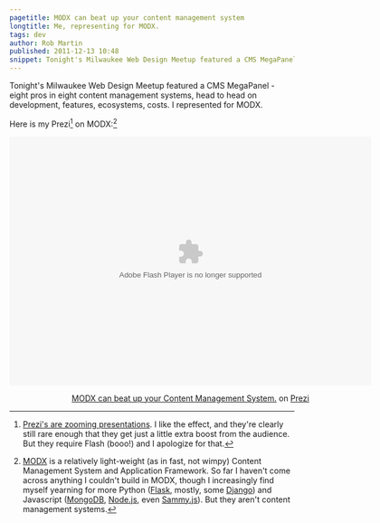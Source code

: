 ```yaml
---
pagetitle: MODX can beat up your content management system
longtitle: Me, representing for MODX.
tags: dev
author: Rob Martin
published: 2011-12-13 10:48
snippet: Tonight's Milwaukee Web Design Meetup featured a CMS MegaPanel - eight pros in eight content management systems, head to head on development, features, ecosystems, costs. I represented for MODX.
---
```


Tonight's Milwaukee Web Design Meetup featured a CMS MegaPanel - eight pros in eight content management systems, head to head on development, features, ecosystems, costs. I represented for MODX.

Here is my Prezi[^prezi] on MODX:[^modx]

<div class="prezi-player">
	<style type="text/css" media="screen">
		.prezi-player { width: 640px; } .prezi-player-links { text-align: center; }
	</style>
	<object id="prezi_xemmat6oavos" name="prezi_xemmat6oavos" classid="clsid:D27CDB6E-AE6D-11cf-96B8-444553540000" width="640" height="440">
		<param name="movie" value="http://prezi.com/bin/preziloader.swf"/>
		<param name="allowfullscreen" value="true"/>
		<param name="allowscriptaccess" value="always"/>
		<param name="bgcolor" value="#ffffff"/>
		<param name="flashvars" value="prezi_id=xemmat6oavos&amp;lock_to_path=0&amp;color=ffffff&amp;autoplay=no&amp;autohide_ctrls=0"/>
		<embed id="preziEmbed_xemmat6oavos" name="preziEmbed_xemmat6oavos" src="http://prezi.com/bin/preziloader.swf" type="application/x-shockwave-flash" allowfullscreen="true" allowscriptaccess="always" width="640" height="440" bgcolor="#ffffff" flashvars="prezi_id=xemmat6oavos&amp;lock_to_path=0&amp;color=ffffff&amp;autoplay=no&amp;autohide_ctrls=0"></embed>
	</object>
	<div class="prezi-player-links">
		<p><a title="MODX can beat up your Content Management System." href="http://prezi.com/xemmat6oavos/modx-can-beat-up-your-content-management-system/">MODX can beat up your Content Management System.</a> on <a href="http://prezi.com">Prezi</a></p>
	</div>
</div>

[^prezi]: [Prezi's are zooming presentations][prezi]. I like the effect, and they're clearly still rare enough that they get just a little extra boost from the audience. But they require Flash (booo!) and I apologize for that.

[prezi]: http://www.prezi.com "Zooming presentations from Prezi."

[^modx]: [MODX][modx] is a relatively light-weight (as in fast, not wimpy) Content Management System and Application Framework. So far I haven't come across anything I couldn't build in MODX, though I increasingly find myself yearning for more Python ([Flask][flask], mostly, some [Django][]) and Javascript ([MongoDB][mongodb], [Node.js][nodejs], even [Sammy.js][sammyjs]). But they aren't content management systems.

[modx]: http://www.modx.com "MODX Content Management Framework."

[flask]: http://flask.pocoo.org/ "A BSD-licensed microframework for Python and Jinja2."

[django]: https://www.djangoproject.com/ "The web framework for perfectionists with deadlines."

[mongodb]: https://www.djangoproject.com/ "Scalable, No-SQL database programmed in Javascript."

[nodejs]: http://nodejs.org/ "Non-blocking, event-driven, server-side Javascript programming."

[sammyjs]: http://sammyjs.org/ "RESTful, evented, client-side Javascript microframework."
